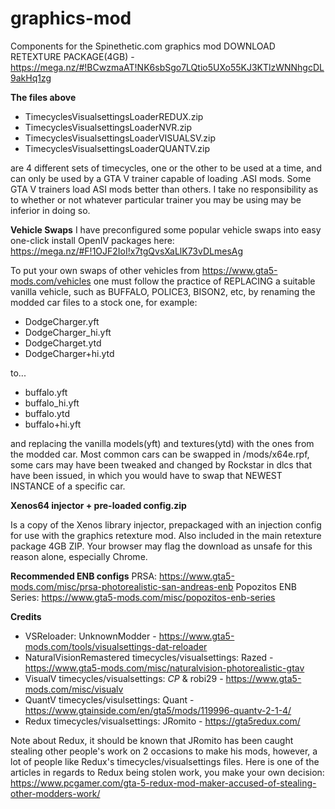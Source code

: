 # graphics-mod
Components for the Spinethetic.com graphics mod
DOWNLOAD RETEXTURE PACKAGE(4GB) - https://mega.nz/#!BCwzmaAT!NK6sbSgo7LQtio5UXo55KJ3KTlzWNNhgcDL9akHq1zg

**The files above**
  - TimecyclesVisualsettingsLoaderREDUX.zip
  - TimecyclesVisualsettingsLoaderNVR.zip
  - TimecyclesVisualsettingsLoaderVISUALSV.zip
  - TimecyclesVisualsettingsLoaderQUANTV.zip

are 4 different sets of timecycles, one or the other to be used at a time, and can only be used by a GTA V trainer capable of loading .ASI mods. Some GTA V trainers load ASI mods better than others. I take no responsibility as to whether or not whatever particular trainer you may be using may be inferior in doing so.

**Vehicle Swaps**
I have preconfigured some popular vehicle swaps into easy one-click install OpenIV packages here:
https://mega.nz/#F!1OJF2IoI!x7tgQvsXaLlK73vDLmesAg

To put your own swaps of other vehicles from https://www.gta5-mods.com/vehicles one must follow the practice of REPLACING a suitable vanilla vehicle, such as BUFFALO, POLICE3, BISON2, etc, by renaming the modded car files to a stock one, for example:

- DodgeCharger.yft
- DodgeCharger_hi.yft
- DodgeCharget.ytd
- DodgeCharger+hi.ytd

to...

- buffalo.yft
- buffalo_hi.yft
- buffalo.ytd
- buffalo+hi.yft

and replacing the vanilla models(yft) and textures(ytd) with the ones from the modded car.
Most common cars can be swapped in /mods/x64e.rpf, some cars may have been tweaked and changed by Rockstar in dlcs that have been issued, in which you would have to swap that NEWEST INSTANCE of a specific car.

**Xenos64 injector + pre-loaded config.zip**

Is a copy of the Xenos library injector, prepackaged with an injection config for use with the graphics retexture mod. Also included in the main retexture package 4GB ZIP. Your browser may flag the download as unsafe for this reason alone, especially Chrome.

**Recommended ENB configs**
PRSA: https://www.gta5-mods.com/misc/prsa-photorealistic-san-andreas-enb
Popozitos ENB Series: https://www.gta5-mods.com/misc/popozitos-enb-series

**Credits**

  - VSReloader: UnknownModder - https://www.gta5-mods.com/tools/visualsettings-dat-reloader
  - NaturalVisionRemastered timecycles/visualsettings: Razed - https://www.gta5-mods.com/misc/naturalvision-photorealistic-gtav
  - VisualV timecycles/visualsettings: _CP_ & robi29 - https://www.gta5-mods.com/misc/visualv
  - QuantV timecycles/visulsettings: Quant - https://www.gtainside.com/en/gta5/mods/119996-quantv-2-1-4/
  - Redux timecycles/visualsettings: JRomito - https://gta5redux.com/


Note about Redux, it should be known that JRomito has been caught stealing other people's work on 2 occasions to make his mods, however, a lot of people like Redux's timecycles/visualsettings files. Here is one of the articles in regards to Redux being stolen work, you make your own decision: https://www.pcgamer.com/gta-5-redux-mod-maker-accused-of-stealing-other-modders-work/
